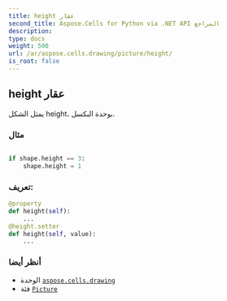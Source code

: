 ```yaml
---
title: height عقار
second_title: Aspose.Cells for Python via .NET API المراجع
description:
type: docs
weight: 500
url: /ar/aspose.cells.drawing/picture/height/
is_root: false
---
```

##  height عقار

يمثل الشكل height، بوحدة البكسل.

###  مثال

```python

if shape.height == 3:
    shape.height = 1

```
###  تعريف:
```python
@property
def height(self):
    ...
@height.setter
def height(self, value):
    ...
```

###  أنظر أيضا
* الوحدة [`aspose.cells.drawing`](../../)
* فئة [`Picture`](/cells/python-net/ar/aspose.cells.drawing/picture)
